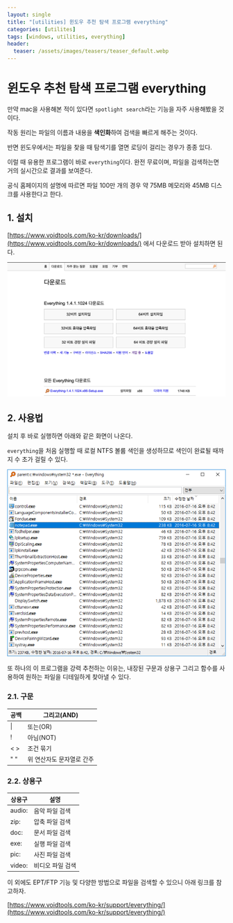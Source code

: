 ```yaml
---
layout: single
title: "[utilities] 윈도우 추천 탐색 프로그램 everything"
categories: [utilites]
tags: [windows, utilities, everything]
header:
  teaser: /assets/images/teasers/teaser_default.webp
---
```


# 윈도우 추천 탐색 프로그램 everything

만약 mac을 사용해본 적이 있다면 `spotlight search`라는 기능을 자주 사용해봤을 것이다.

작동 원리는 파일의 이름과 내용을 **색인화**하여 검색을 빠르게 해주는 것이다.

반면 윈도우에서는 파일을 찾을 때 탐색기를 열면 로딩이 걸리는 경우가 종종 있다.

이럴 때 유용한 프로그램이 바로 `everything`이다. 완전 무료이며, 파일을 검색하는면 거의 실시간으로 결과를 보여준다.

공식 홈페이지의 설명에 따르면 파일 100만 개의 경우 약 75MB 메모리와 45MB 디스크를 사용한다고 한다.

## 1. 설치

[https://www.voidtools.com/ko-kr/downloads/](https://www.voidtools.com/ko-kr/downloads/) 에서 다운로드 받아 설치하면 된다.

![everything](/assets/images/2024-01-08/everything.png)

## 2. 사용법

설치 후 바로 실행하면 아래와 같은 화면이 나온다.

`everything`을 처음 실행할 때 로컬 NTFS 볼륨 색인을 생성하므로 색인이 완료될 때까지 수 초가 걸릴 수 있다.

![everything](/assets/images/2024-01-08/everything_search.png)

또 하나의 이 프로그램을 강력 추천하는 이유는, 내장된 구문과 상용구 그리고 함수를 사용하여 원하는 파일을 디테일하게 찾아낼 수 있다.

### 2.1. 구문

| 공백 | 그리고(AND)               |
| ---- | ------------------------- |
| \|   | 또는(OR)                  |
| !    | 아님(NOT)                 |
| < >  | 조건 묶기                 |
| " "  | 위 연산자도 문자열로 간주 |

### 2.2. 상용구

| 상용구 | 설명             |
| ------ | ---------------- |
| audio: | 음악 파일 검색   |
| zip:   | 압축 파일 검색   |
| doc:   | 문서 파일 검색   |
| exe:   | 실행 파일 검색   |
| pic:   | 사진 파일 검색   |
| video: | 비디오 파일 검색 |

이 외에도 EPT/FTP 기능 및 다양한 방법으로 파일을 검색할 수 있으니 아래 링크를 참고하자.

[https://www.voidtools.com/ko-kr/support/everything/](https://www.voidtools.com/ko-kr/support/everything/)
